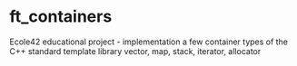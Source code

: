 # ft_containers
Ecole42 educational project - implementation a few container types of the C++ standard template library
vector, map, stack, iterator, allocator
